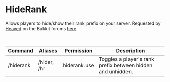 # HideRank
Allows players to hide/show their rank prefix on your server. Requested by [Heaved](https://bukkit.org/members/heaved.91349707/) on the Bukkit forums [here](https://bukkit.org/threads/hide-rank.492187/).

</br>

Command | Aliases | Permission | Description
--- | --- | --- | ---
/hiderank | /hider, /hr | hiderank.use | Toggles a player's rank prefix between hidden and unhidden.
